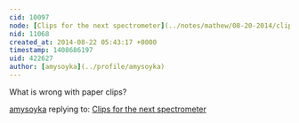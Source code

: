 ```yaml
---
cid: 10097
node: [Clips for the next spectrometer](../notes/mathew/08-20-2014/clips-for-the-next-spectrometer)
nid: 11068
created_at: 2014-08-22 05:43:17 +0000
timestamp: 1408686197
uid: 422627
author: [amysoyka](../profile/amysoyka)
---
```


What is wrong with paper clips?

[amysoyka](../profile/amysoyka) replying to: [Clips for the next spectrometer](../notes/mathew/08-20-2014/clips-for-the-next-spectrometer)

